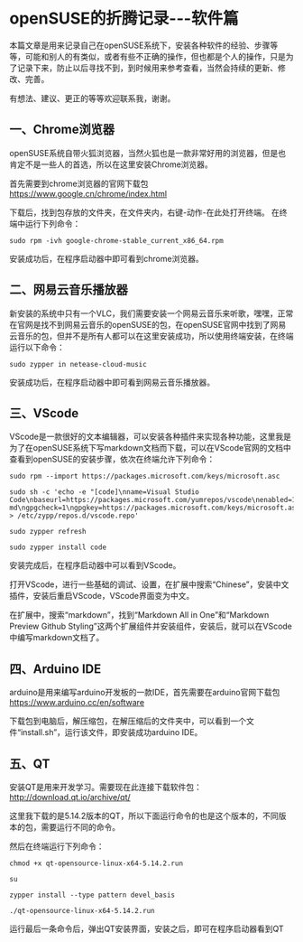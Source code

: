 # openSUSE的折腾记录---软件篇

本篇文章是用来记录自己在openSUSE系统下，安装各种软件的经验、步骤等等，可能和别人的有类似，或者有些不正确的操作，但也都是个人的操作，只是为了记录下来，防止以后寻找不到，到时候用来参考查看，当然会持续的更新、修改、完善。

有想法、建议、更正的等等欢迎联系我，谢谢。

## 一、Chrome浏览器

openSUSE系统自带火狐浏览器，当然火狐也是一款非常好用的浏览器，但是也肯定不是一些人的首选，所以在这里安装Chrome浏览器。

首先需要到chrome浏览器的官网下载包   https://www.google.cn/chrome/index.html

下载后，找到包存放的文件夹，在文件夹内，右键-动作-在此处打开终端。
在终端中运行下列命令：

    sudo rpm -ivh google-chrome-stable_current_x86_64.rpm

安装成功后，在程序启动器中即可看到chrome浏览器。

## 二、网易云音乐播放器

新安装的系统中只有一个VLC，我们需要安装一个网易云音乐来听歌，嘿嘿，正常在官网是找不到网易云音乐的openSUSE的包，在openSUSE官网中找到了网易云音乐的包，但并不是所有人都可以在这里安装成功，所以使用终端安装，在终端运行以下命令：

    sudo zypper in netease-cloud-music

安装成功后，在程序启动器中即可看到网易云音乐播放器。

## 三、VScode

VScode是一款很好的文本编辑器，可以安装各种插件来实现各种功能，这里我是为了在openSUSE系统下写markdown文档而下载，可以在VScode官网的文档中查看到openSUSE的安装步骤，依次在终端允许下列命令：

    sudo rpm --import https://packages.microsoft.com/keys/microsoft.asc
    
    sudo sh -c 'echo -e "[code]\nname=Visual Studio Code\nbaseurl=https://packages.microsoft.com/yumrepos/vscode\nenabled=1\ntype=rpm-md\ngpgcheck=1\ngpgkey=https://packages.microsoft.com/keys/microsoft.asc" > /etc/zypp/repos.d/vscode.repo'

    sudo zypper refresh

    sudo zypper install code

安装完成后，在程序启动器中可以看到VScode。

打开VScode，进行一些基础的调试、设置，在扩展中搜索“Chinese”，安装中文插件，安装后重启VScode，VScode界面变为中文。

在扩展中，搜索“markdown”，找到“Markdown All in One”和“Markdown Preview Github Styling”这两个扩展组件并安装组件，安装后，就可以在VScode中编写markdown文档了。

## 四、Arduino IDE

arduino是用来编写arduino开发板的一款IDE，首先需要在arduino官网下载包
https://www.arduino.cc/en/software

下载包到电脑后，解压缩包，在解压缩后的文件夹中，可以看到一个文件“install.sh”，运行该文件，即安装成功arduino IDE。

## 五、QT

安装QT是用来开发学习。需要现在此连接下载软件包： http://download.qt.io/archive/qt/

这里我下载的是5.14.2版本的QT，所以下面运行命令的也是这个版本的，不同版本的包，需要运行不同的命令。

然后在终端运行下列命令：

    chmod +x qt-opensource-linux-x64-5.14.2.run

    su

    zypper install --type pattern devel_basis

    ./qt-opensource-linux-x64-5.14.2.run

运行最后一条命令后，弹出QT安装界面，安装之后，即可在程序启动器看到QT
